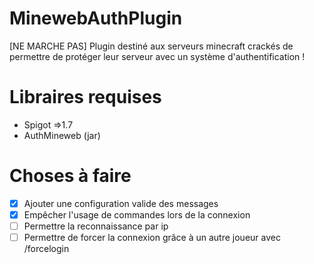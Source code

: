 # MinewebAuthPlugin
[NE MARCHE PAS] Plugin destiné aux serveurs minecraft crackés de permettre de protéger leur serveur avec un système d'authentification !

# Libraires requises
* Spigot =>1.7
* AuthMineweb (jar)

# Choses à faire
- [x] Ajouter une configuration valide des messages
- [x] Empêcher l'usage de commandes lors de la connexion
- [ ] Permettre la reconnaissance par ip
- [ ] Permettre de forcer la connexion grâce à un autre joueur avec /forcelogin <Player>
